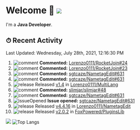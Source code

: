 # Welcome 👋 ![](https://hit.yhype.me/github/profile?user_id=69311874)

I'm a **Java Developer**.

## ⏱ Recent Activity

<!--RECENT_ACTIVITY:last_update-->
Last Updated: Wednesday, July 28th, 2021, 12:16:30 PM
<!--RECENT_ACTIVITY:last_update_end-->

<!--RECENT_ACTIVITY:start-->
1. ![comment] **Commented:** [Lorenzo0111/RocketJoin#24](https://github.com/Lorenzo0111/RocketJoin/pull/24#issuecomment-888149844)
2. ![comment] **Commented:** [Lorenzo0111/RocketJoin#23](https://github.com/Lorenzo0111/RocketJoin/pull/23#issuecomment-888149652)
3. ![comment] **Commented:** [sgtcaze/NametagEdit#631](https://github.com/sgtcaze/NametagEdit/issues/631#issuecomment-887791934)
4. ![comment] **Commented:** [sgtcaze/NametagEdit#631](https://github.com/sgtcaze/NametagEdit/issues/631#issuecomment-887790057)
5. ![release] Released [v1.4](https://github.com/Lorenzo0111/MultiLang/releases/tag/1.4) in [Lorenzo0111/MultiLang](https://github.com/Lorenzo0111/MultiLang)
6. ![comment] **Commented:** [slimjar/slimjar#48](https://github.com/slimjar/slimjar/issues/48#issuecomment-887673065)
7. ![comment] **Commented:** [sgtcaze/NametagEdit#631](https://github.com/sgtcaze/NametagEdit/issues/631#issuecomment-887579922)
8. ![issueOpened] **Issue opened:** [sgtcaze/NametagEdit#631](https://github.com/sgtcaze/NametagEdit/issues/631)
9. ![release] Released [v4.4.16](https://github.com/Lorenzo0111/NametagEdit/releases/tag/4.4.16) in [Lorenzo0111/NametagEdit](https://github.com/Lorenzo0111/NametagEdit)
10. ![release] Released [v2.0.2](https://github.com/FoxPowered/PluginsLib/releases/tag/2.0.2) in [FoxPowered/PluginsLib](https://github.com/FoxPowered/PluginsLib)
<!--RECENT_ACTIVITY:end-->

[![](https://github-readme-stats.vercel.app/api?username=Lorenzo0111&show_icons=true&count_private=true)](https://github.com/Lorenzo0111)
![Top Langs](https://github-readme-stats.vercel.app/api/top-langs/?username=Lorenzo0111&layout=compact)

[issueOpened]: https://cdn.jsdelivr.net/gh/Readme-Workflows/Readme-Icons@main/icons/octicons/IssueOpenedOld.svg
[issueClosed]: https://cdn.jsdelivr.net/gh/Readme-Workflows/Readme-Icons@main/icons/octicons/IssueClosedOld.svg

[prOpened]: https://cdn.jsdelivr.net/gh/Readme-Workflows/Readme-Icons@main/icons/octicons/PullRequestOpened.svg
[prClosed]: https://cdn.jsdelivr.net/gh/Readme-Workflows/Readme-Icons@main/icons/octicons/PullRequestClosed.svg
[prMerged]: https://cdn.jsdelivr.net/gh/Readme-Workflows/Readme-Icons@main/icons/octicons/PullRequestMerged.svg

[comment]: https://cdn.jsdelivr.net/gh/Readme-Workflows/Readme-Icons@main/icons/octicons/Comment.svg

[changesRequested]: https://cdn.jsdelivr.net/gh/Readme-Workflows/Readme-Icons@main/icons/octicons/RequestedChanges.svg
[approved]: https://cdn.jsdelivr.net/gh/Readme-Workflows/Readme-Icons@main/icons/octicons/ApprovedChanges.svg

[repoCreated]: https://cdn.jsdelivr.net/gh/Readme-Workflows/Readme-Icons@main/icons/octicons/Repository.svg
[release]: https://cdn.jsdelivr.net/gh/Readme-Workflows/Readme-Icons@main/icons/octicons/Release.svg
[star]: https://cdn.jsdelivr.net/gh/Readme-Workflows/Readme-Icons@main/icons/octicons/StarredRepository.svg
[wiki]: https://cdn.jsdelivr.net/gh/Readme-Workflows/Readme-Icons@main/icons/octicons/Wiki.svg
[fork]: https://cdn.jsdelivr.net/gh/Readme-Workflows/Readme-Icons@main/icons/octicons/ForkedRepository.svg
[people]: https://cdn.jsdelivr.net/gh/Readme-Workflows/Readme-Icons@main/icons/octicons/People.svg
